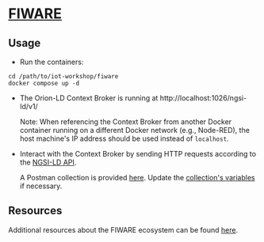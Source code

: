 # [FIWARE](https://www.fiware.org/)

## Usage
- Run the containers:
```
cd /path/to/iot-workshop/fiware
docker compose up -d
```

- The Orion-LD Context Broker is running at http://localhost:1026/ngsi-ld/v1/

  Note: When referencing the Context Broker from another Docker container running on a different Docker network (e.g., Node-RED), the host machine's IP address should be used instead of `localhost`.

- Interact with the Context Broker by sending HTTP requests according to the [NGSI-LD API](https://swagger.lab.fiware.org/?url=https://raw.githubusercontent.com/FIWARE/specifications/master/OpenAPI/ngsi-ld/full_api.json).

  A Postman collection is provided [here](https://github.com/thanospan/iot-workshop/blob/main/fiware/iot-workshop.postman_collection.json). Update the [collection's variables](https://learning.postman.com/docs/sending-requests/variables/#defining-collection-variables) if necessary.

## Resources
Additional resources about the FIWARE ecosystem can be found [here](https://github.com/thanospan/iot-workshop/blob/main/fiware/resources.txt).
